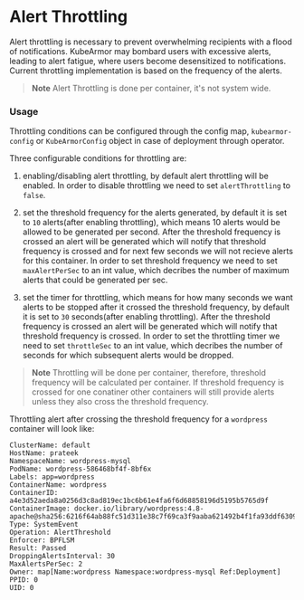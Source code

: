 # Alert Throttling

Alert throttling is necessary to prevent overwhelming recipients with a flood of notifications. KubeArmor may bombard users with excessive alerts, leading to alert fatigue, where users become desensitized to notifications. Current throttling implementation is based on the frequency of the alerts. 

> **Note** Alert Throttling is done per container, it's not system wide.

### Usage

Throttling conditions can be configured through the config map, `kubearmor-config` or `KubeArmorConfig` object in case of deployment through operator.

Three configurable conditions for throttling are:

1. enabling/disabling alert throttling, by default alert throttling will be enabled. In order to disable throttling we need to set `alertThrottling` to `false`.

2. set the threshold frequency for the alerts generated, by default it is set to `10` alerts(after enabling throttling), which means 10 alerts would be allowed to be generated per second. After the threshold frequency is crossed an alert will be generated which will notify that threshold frequency is crossed and for next few seconds we will not recieve alerts for this container. In order to set threshold frequency we need to set `maxAlertPerSec` to an int value, which decribes the number of maximum alerts that could be generated per sec.

3. set the timer for throttling, which means for how many seconds we want alerts to be stopped after it crossed the threshold frequency, by default it is set to `30` seconds(after enabling throttling). After the threshold frequency is crossed an alert will be generated which will notify that threshold frequency is crossed. In order to set the throttling timer we need to set `throttleSec` to an int value, which decribes the number of seconds for which subsequent alerts would be dropped.

> **Note** Throttling will be done per container, therefore, threshold frequency will be calculated per container. If threshold frequency is crossed for one conatiner other containers will still provide alerts unless they also cross the threshold frequency.

Throttling alert after crossing the threshold frequency for a `wordpress` container will look like:
```
ClusterName: default
HostName: prateek
NamespaceName: wordpress-mysql
PodName: wordpress-586468bf4f-8bf6x
Labels: app=wordpress
ContainerName: wordpress
ContainerID: a4e3d52aeda8a0256d3c8ad819ec1bc6b61e4fa6f6d68858196d5195b5765d9f
ContainerImage: docker.io/library/wordpress:4.8-apache@sha256:6216f64ab88fc51d311e38c7f69ca3f9aaba621492b4f1fa93ddf63093768845
Type: SystemEvent
Operation: AlertThreshold
Enforcer: BPFLSM
Result: Passed
DroppingAlertsInterval: 30
MaxAlertsPerSec: 2
Owner: map[Name:wordpress Namespace:wordpress-mysql Ref:Deployment]
PPID: 0
UID: 0
```